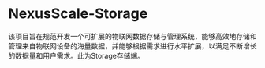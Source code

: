 # NexusScale-Storage
该项目旨在规范开发一个可扩展的物联网数据存储与管理系统，能够高效地存储和管理来自物联网设备的海量数据，并能够根据需求进行水平扩展，以满足不断增长的数据量和用户需求。此为Storage存储端。
